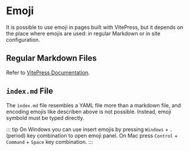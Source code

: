 # Emoji

It is possible to use emoji in pages built with VitePress, but it depends on the place where emojis are used: in regular Markdown or in site configuration.

## Regular Markdown Files

Refer to [VitePress Documentation](https://vitepress.dev/guide/markdown#emoji).

## `index.md` File

The `ìndex.md` file resembles a YAML file more than a markdown file, and encoding emojis like describen above is not possible. Instead, emoji symbold must be typed directly.

::: tip
On Windows you can use insert emojis by pressing `Windows` + `.` (period) key combination to open emoji panel. On Mac press `Control` + `Command` + `Space` key combination.
:::


